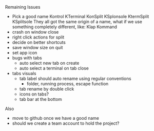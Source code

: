 Remaining Issues

- Pick a good name
Kontrol
KTerminal
KonSplit
KSplonsole
KtermSplit
KSplitsole
They all got the same origin of a name, what if we use something completely different, like:
Klap
Kommand
- crash on window close
- right click actions for split
- decide on better shortcuts
- save window size on quit
- set app icon
- bugs with tabs
  - auto select new tab on create
  - auto select a terminal on tab close
- tabs visuals
   - tab label should auto rename using regular conventions
      - folder, running process, escape function
   - tab rename by double click
   - icons on tabs?
   - tab bar at the bottom

Also
- move to github once we have a good name
- should we create a team account to hold the project?
